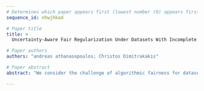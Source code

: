 ```yaml
--- 
# Determines which paper appears first (lowest number (0) appears first)
sequence_id: nhwjhkad

# Paper title 
title: >
  Uncertainty-Aware Fair Regularization Under Datasets With Incomplete Sensitive Information

# Paper authors 
authors: "andreas athanasopoulos; Christos Dimitrakakis"

# Paper abstract 
abstract: "We consider the challenge of algorithmic fairness for datasets with partially annotated sensitive information. Many existing methods simply use imputation models to infer sensitive attributes as a preprocessing step. We argue that the inherent uncertainty in imputation significantly influences the bias mitigation process, particularly in scenarios with limited annotations. We adopt a Bayesian viewpoint and propose two methods based on common fairness metrics. The first minimises the expected deviation from fairness under the current belief. The second instead uses the epistemic value-at-risk, in order to robustify the algorithm's fairness properties. In practice, we implement this approach through an  ensemble of neural networks. The results show that explicitly incorporating uncertainty about the individual imputed labels as well as the imputation models leads to significantly improved fairness properties and overall performance."

--- 
```

